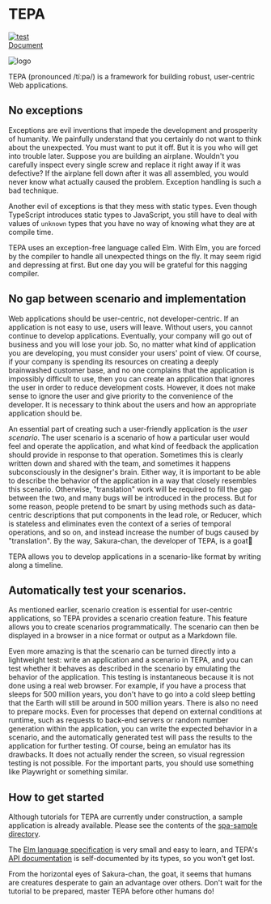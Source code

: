 # TEPA

[![test](https://github.com/arowM/tepa/actions/workflows/test.yaml/badge.svg)](https://github.com/arowM/tepa/actions/workflows/test.yaml)  
[Document](https://package.elm-lang.org/packages/arowM/tepa/latest/)  

![logo](https://user-images.githubusercontent.com/1481749/115139779-de382400-a06e-11eb-80e7-22af97774bfa.jpg)

TEPA (pronounced /tíːpə/) is a framework for building robust, user-centric Web applications.

## No exceptions

Exceptions are evil inventions that impede the development and prosperity of humanity. We painfully understand that you certainly do not want to think about the unexpected. You must want to put it off. But it is you who will get into trouble later.
Suppose you are building an airplane. Wouldn't you carefully inspect every single screw and replace it right away if it was defective? If the airplane fell down after it was all assembled, you would never know what actually caused the problem. Exception handling is such a bad technique.

Another evil of exceptions is that they mess with static types. Even though TypeScript introduces static types to JavaScript, you still have to deal with values of `unknown` types that you have no way of knowing what they are at compile time.

TEPA uses an exception-free language called Elm. With Elm, you are forced by the compiler to handle all unexpected things on the fly. It may seem rigid and depressing at first. But one day you will be grateful for this nagging compiler.

## No gap between scenario and implementation

Web applications should be user-centric, not developer-centric. If an application is not easy to use, users will leave. Without users, you cannot continue to develop applications. Eventually, your company will go out of business and you will lose your job.
So, no matter what kind of application you are developing, you must consider your users' point of view. Of course, if your company is spending its resources on creating a deeply brainwashed customer base, and no one complains that the application is impossibly difficult to use, then you can create an application that ignores the user in order to reduce development costs. However, it does not make sense to ignore the user and give priority to the convenience of the developer. It is necessary to think about the users and how an appropriate application should be.

An essential part of creating such a user-friendly application is the *user scenario*. The user scenario is a scenario of how a particular user would feel and operate the application, and what kind of feedback the application should provide in response to that operation.
Sometimes this is clearly written down and shared with the team, and sometimes it happens subconsciously in the designer's brain. Either way, it is important to be able to describe the behavior of the application in a way that closely resembles this scenario. Otherwise, "translation" work will be required to fill the gap between the two, and many bugs will be introduced in the process.
But for some reason, people pretend to be smart by using methods such as data-centric descriptions that put components in the lead role, or Reducer, which is stateless and eliminates even the context of a series of temporal operations, and so on, and instead increase the number of bugs caused by "translation". By the way, Sakura-chan, the developer of TEPA, is a goat🐐

TEPA allows you to develop applications in a scenario-like format by writing along a timeline.

## Automatically test your scenarios.

As mentioned earlier, scenario creation is essential for user-centric applications, so TEPA provides a scenario creation feature. This feature allows you to create scenarios programmatically. The scenario can then be displayed in a browser in a nice format or output as a Markdown file.

Even more amazing is that the scenario can be turned directly into a lightweight test: write an application and a scenario in TEPA, and you can test whether it behaves as described in the scenario by emulating the behavior of the application. This testing is instantaneous because it is not done using a real web browser. For example, if you have a process that sleeps for 500 million years, you don't have to go into a cold sleep betting that the Earth will still be around in 500 million years. There is also no need to prepare mocks. Even for processes that depend on external conditions at runtime, such as requests to back-end servers or random number generation within the application, you can write the expected behavior in a scenario, and the automatically generated test will pass the results to the application for further testing.
Of course, being an emulator has its drawbacks. It does not actually render the screen, so visual regression testing is not possible. For the important parts, you should use something like Playwright or something similar.

## How to get started

Although tutorials for TEPA are currently under construction, a sample application is already available. Please see the contents of the [spa-sample directory](https://github.com/arowM/tepa/tree/main/spa-sample).

The [Elm language specification](https://guide.elm-lang.jp/core_language.html) is very small and easy to learn, and TEPA's [API documentation](https://package.elm-lang.org/packages/arowM/tepa/latest/) is self-documented by its types, so you won't get lost.

From the horizontal eyes of Sakura-chan, the goat, it seems that humans are creatures desperate to gain an advantage over others. Don't wait for the tutorial to be prepared, master TEPA before other humans do!
